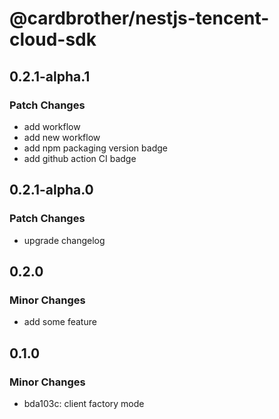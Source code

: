# @cardbrother/nestjs-tencent-cloud-sdk

## 0.2.1-alpha.1

### Patch Changes

- add workflow
- add new workflow
- add npm packaging version badge
- add github action CI badge

## 0.2.1-alpha.0

### Patch Changes

- upgrade changelog

## 0.2.0

### Minor Changes

- add some feature

## 0.1.0

### Minor Changes

- bda103c: client factory mode
